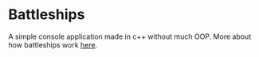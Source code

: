 # Battleships

A simple console application made in c++ without much OOP. More about how battleships work [here](https://en.wikipedia.org/wiki/Battleship_(game)#Description).
